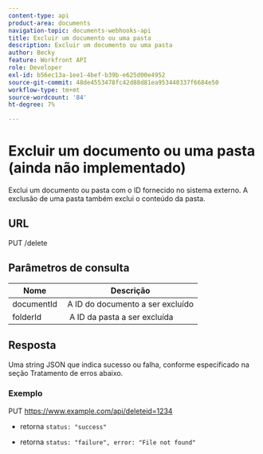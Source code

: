 ```yaml
---
content-type: api
product-area: documents
navigation-topic: documents-webhooks-api
title: Excluir um documento ou uma pasta
description: Excluir um documento ou uma pasta
author: Becky
feature: Workfront API
role: Developer
exl-id: b56ec13a-1ee1-4bef-b39b-e625d00e4952
source-git-commit: 48de4553478fc42d88d81ea953440337f6684e50
workflow-type: tm+mt
source-wordcount: '84'
ht-degree: 7%

---
```



# Excluir um documento ou uma pasta (ainda não implementado)

Exclui um documento ou pasta com o ID fornecido no sistema externo. A exclusão de uma pasta também exclui o conteúdo da pasta.

## URL

PUT /delete

## Parâmetros de consulta

| Nome  | Descrição |
|---|---|
| documentId  | A ID do documento a ser excluído |
| folderId  |  A ID da pasta a ser excluída |



## Resposta

Uma string JSON que indica sucesso ou falha, conforme especificado na seção Tratamento de erros abaixo.

### Exemplo

PUT https://www.example.com/api/delete­­­­­­­­­­­­­­­­­­­­­­­­­­­­­id=1234
* retorna `status: "success"`

* retorna `status: "failure", error: "File not found"`
